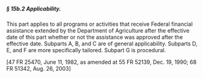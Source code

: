 ##### § 15b.2 Applicability. #####

This part applies to all programs or activities that receive Federal financial assistance extended by the Department of Agriculture after the effective date of this part whether or not the assistance was approved after the effective date. Subparts A, B, and C are of general applicability. Subparts D, E, and F are more specifically tailored. Subpart G is procedural.

[47 FR 25470, June 11, 1982, as amended at 55 FR 52139, Dec. 19, 1990; 68 FR 51342, Aug. 26, 2003]